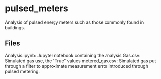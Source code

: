 # pulsed_meters
Analysis of pulsed energy meters such as those commonly found in buildings.

## Files
Analysis.ipynb: Jupyter notebook containing the analysis
Gas.csv: Simulated gas use, the "True" values
metered_gas.csv: Simulated gas put through a filter to approximate measurement error introduced through pulsed metering.
